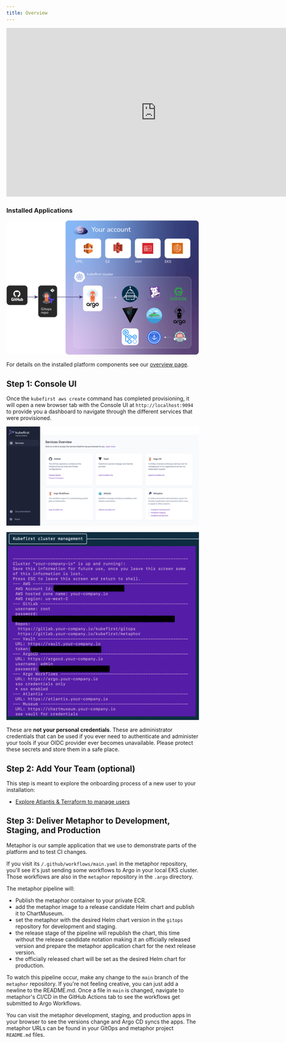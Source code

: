 ```yaml
---
title: Overview
---
```


<div class="video-wrapper">
  <iframe width="784" height="441" src="https://www.youtube.com/embed/KEUOaNMUqOM" frameborder="0" allowfullscreen></iframe>
</div>

### Installed Applications

![GitOps Assets](../../../img/kubefirst/github/gitops-assets.png)

For details on the installed platform components see our [overview page](../../overview.md#platforms-details).

## Step 1: Console UI

Once the `kubefirst aws create` command has completed provisioning, it will open a new browser tab with the Console UI at
`http://localhost:9094` to provide you a dashboard to navigate through the different services that were provisioned.

![console UI](../../../img/common/github/console.png)

![terminal handoff](../../../img/kubefirst/getting-started/cluster-create-result.png)

These are **not your personal credentials**. These are administrator credentials that can be used if you ever need to authenticate and administer your tools if your OIDC provider ever becomes unavailable. Please protect these secrets and store them in a safe place.

## Step 2: Add Your Team (optional)

This step is meant to explore the onboarding process of a new user to your installation:

- [Explore Atlantis & Terraform to manage users](../../../explore/terraform.md#how-can-i-use-atlantis-to-add-a-new-user-on-my-github-backed-installation)

## Step 3: Deliver Metaphor to Development, Staging, and Production

Metaphor is our sample application that we use to demonstrate parts of the platform and to test CI changes.

If you visit its `/.github/workflows/main.yaml` in the metaphor repository, you'll see it's just sending some workflows to Argo in your local EKS cluster. Those workflows are also in the `metaphor` repository in the `.argo` directory.

The metaphor pipeline will:

- Publish the metaphor container to your private ECR.
- add the metaphor image to a release candidate Helm chart and publish it to ChartMuseum.
- set the metaphor with the desired Helm chart version in the `gitops` repository for development and staging.
- the release stage of the pipeline will republish the chart, this time without the release candidate notation making it an officially released version and prepare the metaphor application chart for the next release version.
- the officially released chart will be set as the desired Helm chart for production.

To watch this pipeline occur, make any change to the `main` branch of the `metaphor` repository. If you're not feeling creative, you can just add a newline to the README.md. Once a file in `main` is changed, navigate to metaphor's CI/CD in the GitHub Actions tab to see the workflows get submitted to Argo Workflows.

You can visit the metaphor development, staging, and production apps in your browser to see the versions change and Argo CD syncs the apps. The metaphor URLs can be found in your GitOps and metaphor project `README.md` files.
